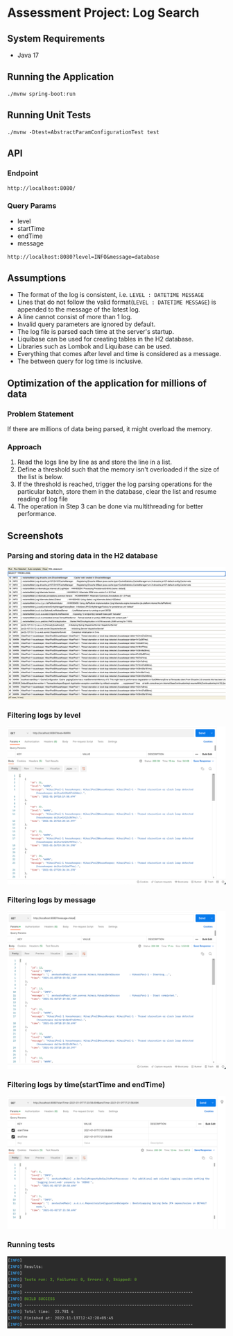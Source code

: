#  Assessment Project: Log Search

## System Requirements
* Java 17

## Running the Application
```
./mvnw spring-boot:run
```

## Running Unit Tests
```
./mvnw -Dtest=AbstractParamConfigurationTest test
```

## API

### Endpoint
```
http://localhost:8080/
```

### Query Params
* level
* startTime
* endTime
* message

```
http://localhost:8080?level=INFO&message=database
```

## Assumptions
* The format of the log is consistent, i.e. `LEVEL : DATETIME MESSAGE`
* Lines that do not follow the valid format(`LEVEL : DATETIME MESSAGE`) is appended to the message of the latest log.
* A line cannot consist of more than 1 log.
* Invalid query parameters are ignored by default.
* The log file is parsed each time at the server's startup.
* Liquibase can be used for creating tables in the H2 database.
* Libraries such as Lombok and Liquibase can be used.
* Everything that comes after level and time is considered as a message.
* The between query for log time is inclusive.

## Optimization of the application for millions of data

### Problem Statement
If there are millions of data being parsed, it might overload the memory.

### Approach
1. Read the logs line by line as and store the line in a list.
2. Define a threshold such that the memory isn't overloaded if the size of the list is below.
3. If the threshold is reached, trigger the log parsing operations for the particular batch,
   store them in the database, clear the list and resume reading of log file
4. The operation in Step 3 can be done via multithreading for better performance.

## Screenshots
### Parsing and storing data in the H2 database
![img.png](img.png)

### Filtering logs by level
![img_1.png](img_1.png)

### Filtering logs by message
![img_2.png](img_2.png)

### Filtering logs by time(startTime and endTime)
![img_4.png](img_4.png)

### Running tests
![img_3.png](img_3.png)
